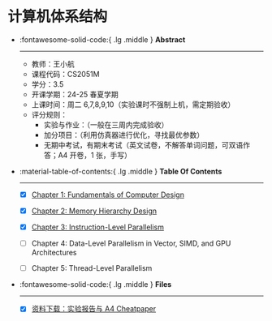 # 计算机体系结构

<div class="grid cards" markdown>

-   :fontawesome-solid-code:{ .lg .middle } __Abstract__

    ---
    
    - 教师：王小航
    - 课程代码：CS2051M
    - 学分：3.5
    - 开课学期：24-25 春夏学期
    - 上课时间：周二 6,7,8,9,10（实验课时不强制上机，需定期验收）
    - 评分规则：
        - 实验与作业：（一般在三周内完成验收）
        - 加分项目：（利用仿真器进行优化，寻找最优参数）
        - 无期中考试，有期末考试（英文试卷，不解答单词问题，可双语作答；A4 开卷，1 张，手写）

</div>

<div class="grid cards" markdown>

-   :material-table-of-contents:{ .lg .middle } __Table Of Contents__

    ---

    - [x] [Chapter 1: Fundamentals of Computer Design](chap1/chap1.md)

    - [x] [Chapter 2: Memory Hierarchy Design](chap2/chap2.md)

    - [x] [Chapter 3: Instruction-Level Parallelism](chap3/chap3.md)

    - [ ] Chapter 4: Data-Level Parallelism in Vector, SIMD, and GPU Architectures

    - [ ] Chapter 5: Thread-Level Parallelism

</div>

<div class="grid cards" markdown>

-   :fontawesome-solid-code:{ .lg .middle } __Files__

    ---

    - [x] [资料下载：实验报告与 A4 Cheatpaper](file_download.md)


</div>

